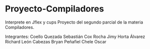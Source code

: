# Proyecto-Compiladores
Interprete en Jflex y cups
Proyecto del segundo parcial de la materia Compiladores.

Integrantes: 
  Coello Quezada Sebastián 
  Cox Rocha Jimy 
  Horta Álvarez Richard 
  León Cabezas Bryan 
  Peñafiel Chele Oscar 
  
  

